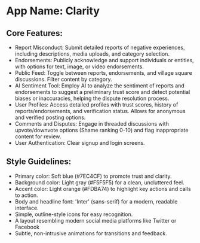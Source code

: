 # **App Name**: Clarity

## Core Features:

- Report Misconduct: Submit detailed reports of negative experiences, including descriptions, media uploads, and category selection.
- Endorsements: Publicly acknowledge and support individuals or entities, with options for text, image, or video endorsements.
- Public Feed: Toggle between reports, endorsements, and village square discussions. Filter content by category.
- AI Sentiment Tool: Employ AI to analyze the sentiment of reports and endorsements to suggest a preliminary trust score and detect potential biases or inaccuracies, helping the dispute resolution process.
- User Profiles: Access detailed profiles with trust scores, history of reports/endorsements, and verification status. Allows for anonymous and verified posting options.
- Comments and Disputes: Engage in threaded discussions with upvote/downvote options (Shame ranking 0-10) and flag inappropriate content for review.
- User Authentication: Clear signup and login screens.

## Style Guidelines:

- Primary color: Soft blue (#7EC4CF) to promote trust and clarity.
- Background color: Light gray (#F5F5F5) for a clean, uncluttered feel.
- Accent color: Light orange (#FDBA74) to highlight key actions and calls to action.
- Body and headline font: 'Inter' (sans-serif) for a modern, readable interface.
- Simple, outline-style icons for easy recognition.
- A layout resembling modern social media platforms like Twitter or Facebook
- Subtle, non-intrusive animations for transitions and feedback.